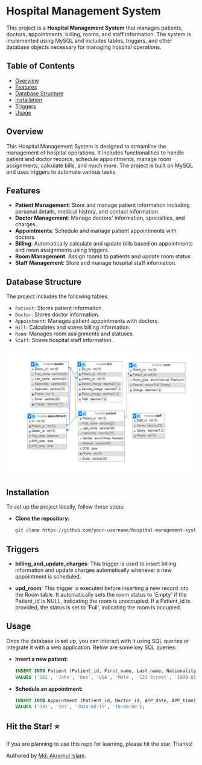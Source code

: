 # Hospital Management System

This project is a **Hospital Management System** that manages patients, doctors, appointments, billing, rooms, and staff information. The system is implemented using MySQL and includes tables, triggers, and other database objects necessary for managing hospital operations.

## Table of Contents
- [Overview](#overview)
- [Features](#features)
- [Database Structure](#database-structure)
- [Installation](#installation)
- [Triggers](#triggers)
- [Usage](#usage)


## Overview
This Hospital Management System is designed to streamline the management of hospital operations. It includes functionalities to handle patient and doctor records, schedule appointments, manage room assignments, calculate bills, and much more. The project is built on MySQL and uses triggers to automate various tasks.

## Features
- **Patient Management**: Store and manage patient information including personal details, medical history, and contact information.
- **Doctor Management**: Manage doctors' information, specialties, and charges.
- **Appointments**: Schedule and manage patient appointments with doctors.
- **Billing**: Automatically calculate and update bills based on appointments and room assignments using triggers.
- **Room Management**: Assign rooms to patients and update room status.
- **Staff Management**: Store and manage hospital staff information.

## Database Structure
The project includes the following tables:

- `Patient`: Stores patient information.
- `Doctor`: Stores doctor information.
- `Appointment`: Manages patient appointments with doctors.
- `Bill`: Calculates and stores billing information.
- `Room`: Manages room assignments and statuses.
- `Staff`: Stores hospital staff information.


![Relation between all tables](Connection.png)
## Installation
To set up the project locally, follow these steps:

- **Clone the repository:**
   ```bash
   git clone https://github.com/your-username/hospital-management-system.git
   
## Triggers
- **billing_and_update_charges**: This trigger is used to insert billing information and update charges automatically whenever a new appointment is scheduled.

- **upd_room**: This trigger is executed before inserting a new record into the Room table. It automatically sets the room status to 'Empty' if the Patient_id is NULL, indicating the room is unoccupied. If a Patient_id is provided, the status is set to 'Full', indicating the room is occupied.



## Usage
Once the database is set up, you can interact with it using SQL queries or integrate it with a web application. Below are some key SQL queries:

- **Insert a new patient:**
  ```sql
  INSERT INTO Patient (Patient_id, First_name, Last_name, Nationality, Gender, Address, DOB, Phone, Email)
  VALUES ('101', 'John', 'Doe', 'USA', 'Male', '123 Street', '1990-01-01', '1234567890', 'john@example.com');
- **Schedule an appointment:**
  ```sql
  INSERT INTO Appointment (Patient_id, Doctor_id, APP_date, APP_time)
  VALUES ('101', '203', '2024-08-15', '10:00:00');

## Hit the Star! ⭐
If you are planning to use this repo for learning, please hit the star. Thanks!

Authored by [Md. Akramul Islam](https://github.com/Akram0007).
